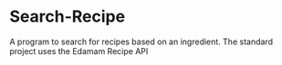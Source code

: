 # Search-Recipe
A program to search for recipes based on an ingredient. The standard project uses the Edamam Recipe API
